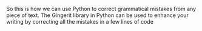 So this is how we can use Python to correct grammatical mistakes from any piece of text. The Gingerit library in Python can be used to enhance your writing by correcting all the mistakes in a few lines of code

